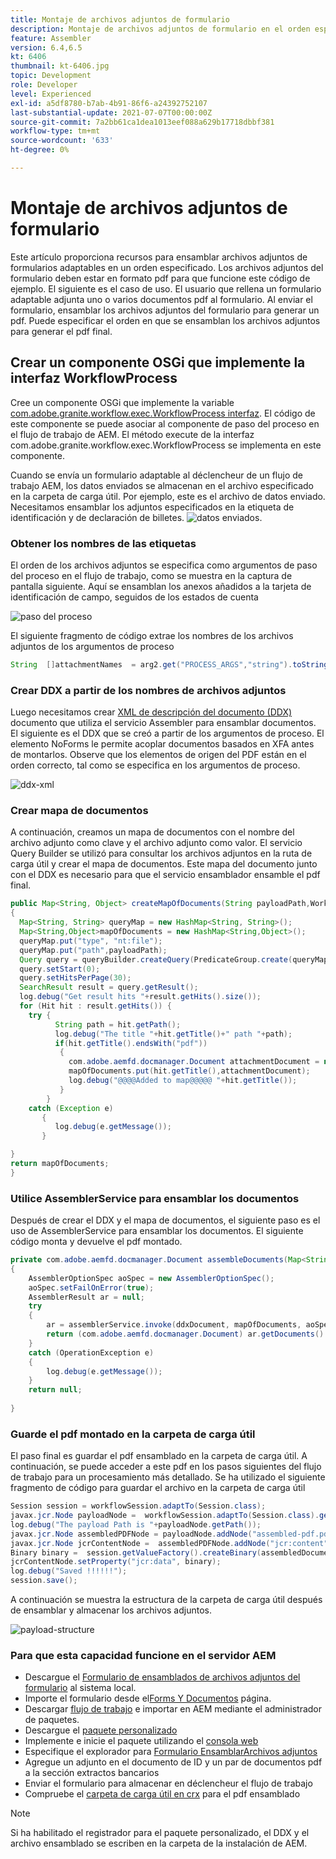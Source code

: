 ```yaml
---
title: Montaje de archivos adjuntos de formulario
description: Montaje de archivos adjuntos de formulario en el orden especificado
feature: Assembler
version: 6.4,6.5
kt: 6406
thumbnail: kt-6406.jpg
topic: Development
role: Developer
level: Experienced
exl-id: a5df8780-b7ab-4b91-86f6-a24392752107
last-substantial-update: 2021-07-07T00:00:00Z
source-git-commit: 7a2bb61ca1dea1013eef088a629b17718dbbf381
workflow-type: tm+mt
source-wordcount: '633'
ht-degree: 0%

---
```


# Montaje de archivos adjuntos de formulario

Este artículo proporciona recursos para ensamblar archivos adjuntos de formularios adaptables en un orden especificado. Los archivos adjuntos del formulario deben estar en formato pdf para que funcione este código de ejemplo. El siguiente es el caso de uso.
El usuario que rellena un formulario adaptable adjunta uno o varios documentos pdf al formulario.
Al enviar el formulario, ensamblar los archivos adjuntos del formulario para generar un pdf. Puede especificar el orden en que se ensamblan los archivos adjuntos para generar el pdf final.

## Crear un componente OSGi que implemente la interfaz WorkflowProcess

Cree un componente OSGi que implemente la variable [com.adobe.granite.workflow.exec.WorkflowProcess interfaz](https://helpx.adobe.com/experience-manager/6-5/sites/developing/using/reference-materials/javadoc/com/adobe/granite/workflow/exec/WorkflowProcess.html). El código de este componente se puede asociar al componente de paso del proceso en el flujo de trabajo de AEM. El método execute de la interfaz com.adobe.granite.workflow.exec.WorkflowProcess se implementa en este componente.

Cuando se envía un formulario adaptable al déclencheur de un flujo de trabajo AEM, los datos enviados se almacenan en el archivo especificado en la carpeta de carga útil. Por ejemplo, este es el archivo de datos enviado. Necesitamos ensamblar los adjuntos especificados en la etiqueta de identificación y de declaración de billetes.
![datos enviados](assets/submitted-data.JPG).

### Obtener los nombres de las etiquetas

El orden de los archivos adjuntos se especifica como argumentos de paso del proceso en el flujo de trabajo, como se muestra en la captura de pantalla siguiente. Aquí se ensamblan los anexos añadidos a la tarjeta de identificación de campo, seguidos de los estados de cuenta

![paso del proceso](assets/process-step.JPG)

El siguiente fragmento de código extrae los nombres de los archivos adjuntos de los argumentos de proceso

```java
String  []attachmentNames  = arg2.get("PROCESS_ARGS","string").toString().split(",");
```

### Crear DDX a partir de los nombres de archivos adjuntos

Luego necesitamos crear [XML de descripción del documento (DDX)](https://helpx.adobe.com/pdf/aem-forms/6-2/ddxRef.pdf) documento que utiliza el servicio Assembler para ensamblar documentos. El siguiente es el DDX que se creó a partir de los argumentos de proceso. El elemento NoForms le permite acoplar documentos basados en XFA antes de montarlos. Observe que los elementos de origen del PDF están en el orden correcto, tal como se especifica en los argumentos de proceso.

![ddx-xml](assets/ddx.PNG)

### Crear mapa de documentos

A continuación, creamos un mapa de documentos con el nombre del archivo adjunto como clave y el archivo adjunto como valor. El servicio Query Builder se utilizó para consultar los archivos adjuntos en la ruta de carga útil y crear el mapa de documentos. Este mapa del documento junto con el DDX es necesario para que el servicio ensamblador ensamble el pdf final.

```java
public Map<String, Object> createMapOfDocuments(String payloadPath,WorkflowSession workflowSession )
{
  Map<String, String> queryMap = new HashMap<String, String>();
  Map<String,Object>mapOfDocuments = new HashMap<String,Object>();
  queryMap.put("type", "nt:file");
  queryMap.put("path",payloadPath);
  Query query = queryBuilder.createQuery(PredicateGroup.create(queryMap),workflowSession.adaptTo(Session.class));
  query.setStart(0);
  query.setHitsPerPage(30);
  SearchResult result = query.getResult();
  log.debug("Get result hits "+result.getHits().size());
  for (Hit hit : result.getHits()) {
    try {
          String path = hit.getPath();
          log.debug("The title "+hit.getTitle()+" path "+path);
          if(hit.getTitle().endsWith("pdf"))
           {
             com.adobe.aemfd.docmanager.Document attachmentDocument = new com.adobe.aemfd.docmanager.Document(path);
             mapOfDocuments.put(hit.getTitle(),attachmentDocument);
             log.debug("@@@@Added to map@@@@@ "+hit.getTitle());
           }
        }
    catch (Exception e)
       {
          log.debug(e.getMessage());
       }

}
return mapOfDocuments;
}
```

### Utilice AssemblerService para ensamblar los documentos

Después de crear el DDX y el mapa de documentos, el siguiente paso es el uso de AssemblerService para ensamblar los documentos.
El siguiente código monta y devuelve el pdf montado.

```java
private com.adobe.aemfd.docmanager.Document assembleDocuments(Map<String, Object> mapOfDocuments, com.adobe.aemfd.docmanager.Document ddxDocument)
{
    AssemblerOptionSpec aoSpec = new AssemblerOptionSpec();
    aoSpec.setFailOnError(true);
    AssemblerResult ar = null;
    try
    {
        ar = assemblerService.invoke(ddxDocument, mapOfDocuments, aoSpec);
        return (com.adobe.aemfd.docmanager.Document) ar.getDocuments().get("GeneratedDocument.pdf");
    }
    catch (OperationException e)
    {
        log.debug(e.getMessage());
    }
    return null;
    
}
```

### Guarde el pdf montado en la carpeta de carga útil

El paso final es guardar el pdf ensamblado en la carpeta de carga útil. A continuación, se puede acceder a este pdf en los pasos siguientes del flujo de trabajo para un procesamiento más detallado.
Se ha utilizado el siguiente fragmento de código para guardar el archivo en la carpeta de carga útil

```java
Session session = workflowSession.adaptTo(Session.class);
javax.jcr.Node payloadNode =  workflowSession.adaptTo(Session.class).getNode(workItem.getWorkflowData().getPayload().toString());
log.debug("The payload Path is "+payloadNode.getPath());
javax.jcr.Node assembledPDFNode = payloadNode.addNode("assembled-pdf.pdf", "nt:file"); 
javax.jcr.Node jcrContentNode =  assembledPDFNode.addNode("jcr:content", "nt:resource");
Binary binary =  session.getValueFactory().createBinary(assembledDocument.getInputStream());
jcrContentNode.setProperty("jcr:data", binary);
log.debug("Saved !!!!!!"); 
session.save();
```

A continuación se muestra la estructura de la carpeta de carga útil después de ensamblar y almacenar los archivos adjuntos.

![payload-structure](assets/payload-structure.JPG)

### Para que esta capacidad funcione en el servidor AEM

* Descargue el [Formulario de ensamblados de archivos adjuntos del formulario](assets/assemble-form-attachments-af.zip) al sistema local.
* Importe el formulario desde el[Forms Y Documentos](http://localhost:4502/aem/forms.html/content/dam/formsanddocuments) página.
* Descargar [flujo de trabajo](assets/assemble-form-attachments.zip) e importar en AEM mediante el administrador de paquetes.
* Descargue el [paquete personalizado](assets/assembletaskattachments.assembletaskattachments.core-1.0-SNAPSHOT.jar)
* Implemente e inicie el paquete utilizando el [consola web](http://localhost:4502/system/console/bundles)
* Especifique el explorador para [Formulario EnsamblarArchivos adjuntos](http://localhost:4502/content/dam/formsanddocuments/assembleattachments/jcr:content?wcmmode=disabled)
* Agregue un adjunto en el documento de ID y un par de documentos pdf a la sección extractos bancarios
* Enviar el formulario para almacenar en déclencheur el flujo de trabajo
* Compruebe el [carpeta de carga útil en crx](http://localhost:4502/crx/de/index.jsp#/var/fd/dashboard/payload) para el pdf ensamblado

>[!NOTE]
> Si ha habilitado el registrador para el paquete personalizado, el DDX y el archivo ensamblado se escriben en la carpeta de la instalación de AEM.
